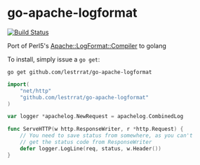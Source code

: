 go-apache-logformat
===================

[![Build Status](https://travis-ci.org/lestrrat/go-apache-logformat.png?branch=master)](https://travis-ci.org/lestrrat/go-apache-logformat)

Port of Perl5's [Apache::LogFormat::Compiler](https://metacpan.org/release/Apache-LogFormat-Compiler) to golang

To install, simply issue a `go get`:

```
go get github.com/lestrrat/go-apache-logformat
```


```go
import(
    "net/http"
    "github.com/lestrrat/go-apache-logformat"
)

var logger *apachelog.NewRequest = apachelog.CombinedLog

func ServeHTTP(w http.ResponseWriter, r *http.Request) {
    // You need to save status from somewhere, as you can't
    // get the status code from ResponseWriter
    defer logger.LogLine(req, status, w.Header())
}
```
